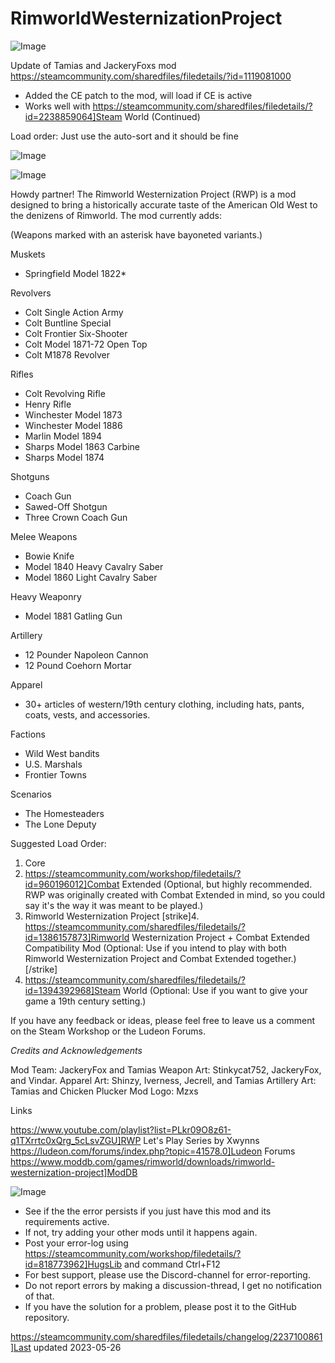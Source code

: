 # RimworldWesternizationProject

![Image](https://i.imgur.com/buuPQel.png)

Update of Tamias and JackeryFoxs mod
https://steamcommunity.com/sharedfiles/filedetails/?id=1119081000

- Added the CE patch to the mod, will load if CE is active
- Works well with https://steamcommunity.com/sharedfiles/filedetails/?id=2238859064]Steam World (Continued)

Load order: Just use the auto-sort and it should be fine

![Image](https://i.imgur.com/pufA0kM.png)

	
![Image](https://i.imgur.com/Z4GOv8H.png)


Howdy partner! The Rimworld Westernization Project (RWP) is a mod designed to bring a historically accurate taste of the American Old West to the denizens of Rimworld. The mod currently adds:

(Weapons marked with an asterisk have bayoneted variants.)

Muskets
- Springfield Model 1822*

Revolvers
- Colt Single Action Army
- Colt Buntline Special
- Colt Frontier Six-Shooter
- Colt Model 1871-72 Open Top
- Colt M1878 Revolver

Rifles
- Colt Revolving Rifle
- Henry Rifle
- Winchester Model 1873
- Winchester Model 1886
- Marlin Model 1894
- Sharps Model 1863 Carbine
- Sharps Model 1874

Shotguns
- Coach Gun
- Sawed-Off Shotgun
- Three Crown Coach Gun

Melee Weapons
- Bowie Knife
- Model 1840 Heavy Cavalry Saber
- Model 1860 Light Cavalry Saber

Heavy Weaponry
- Model 1881 Gatling Gun

Artillery
- 12 Pounder Napoleon Cannon
- 12 Pound Coehorn Mortar

Apparel
- 30+ articles of western/19th century clothing, including hats, pants, coats, vests, and accessories.

Factions
- Wild West bandits
- U.S. Marshals
- Frontier Towns

Scenarios
- The Homesteaders
- The Lone Deputy

Suggested Load Order:

1. Core
2. https://steamcommunity.com/workshop/filedetails/?id=960196012]Combat Extended (Optional, but highly recommended. RWP was originally created with Combat Extended in mind, so you could say it&apos;s the way it was meant to be played.)
3. Rimworld Westernization Project
[strike]4. https://steamcommunity.com/sharedfiles/filedetails/?id=1386157873]Rimworld Westernization Project + Combat Extended Compatibility Mod (Optional: Use if you intend to play with both Rimworld Westernization Project and Combat Extended together.)[/strike]
5. https://steamcommunity.com/sharedfiles/filedetails/?id=1394392968]Steam World (Optional: Use if you want to give your game a 19th century setting.)

If you have any feedback or ideas, please feel free to leave us a comment on the Steam Workshop or the Ludeon Forums.

*Credits and Acknowledgements*

Mod Team: JackeryFox and Tamias
Weapon Art: Stinkycat752, JackeryFox, and Vindar.
Apparel Art: Shinzy, Iverness, Jecrell, and Tamias
Artillery Art: Tamias and Chicken Plucker
Mod Logo: Mzxs 

Links

https://www.youtube.com/playlist?list=PLkr09O8z61-q1TXrrtc0xQrg_5cLsvZGU]RWP Let&apos;s Play Series by Xwynns
https://ludeon.com/forums/index.php?topic=41578.0]Ludeon Forums
https://www.moddb.com/games/rimworld/downloads/rimworld-westernization-project]ModDB


![Image](https://i.imgur.com/PwoNOj4.png)



-  See if the the error persists if you just have this mod and its requirements active.
-  If not, try adding your other mods until it happens again.
-  Post your error-log using https://steamcommunity.com/workshop/filedetails/?id=818773962]HugsLib and command Ctrl+F12
-  For best support, please use the Discord-channel for error-reporting.
-  Do not report errors by making a discussion-thread, I get no notification of that.
-  If you have the solution for a problem, please post it to the GitHub repository.


https://steamcommunity.com/sharedfiles/filedetails/changelog/2237100861]Last updated 2023-05-26

